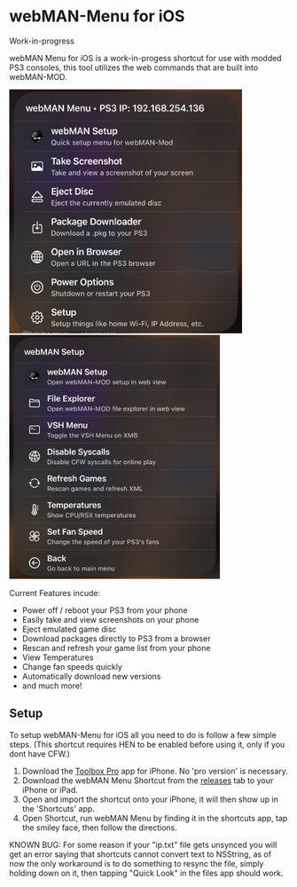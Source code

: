 # webMAN-Menu for iOS
Work-in-progress

webMAN Menu for iOS is a work-in-progess shortcut for use with modded PS3 consoles, this tool utilizes the web commands that are built into webMAN-MOD.

<img src="/screenshots/MainMenu.jpeg" width="420" height="440"> <img src="/screenshots/SetupMenu.jpeg" width="380" height="440">

Current Features incude:
- Power off / reboot your PS3 from your phone
- Easily take and view screenshots on your phone
- Eject emulated game disc
- Download packages directly to PS3 from a browser
- Rescan and refresh your game list from your phone
- View Temperatures
- Change fan speeds quickly
- Automatically download new versions
- and much more!

## Setup
To setup webMAN-Menu for iOS all you need to do is follow a few simple steps.
(This shortcut requires HEN to be enabled before using it, only if you dont have CFW.)

1. Download the [Toolbox Pro](https://apps.apple.com/app/id1476205977) app for iPhone. No 'pro version' is necessary.
2. Download the webMAN Menu Shortcut from the [releases](https://github.com/elisha1099/webMAN-Menu/releases) tab to your iPhone or iPad.
3. Open and import the shortcut onto your iPhone, it will then show up in the 'Shortcuts' app.
4. Open Shortcut, run webMAN Menu by finding it in the shortcuts app, tap the smiley face, then follow the directions.

KNOWN BUG:
For some reason if your "ip.txt" file gets unsynced you will get an error saying that shortcuts cannot convert text to NSString, as of now the only workaround is to do something to resync the file, simply holding down on it, then tapping "Quick Look" in the files app should work.